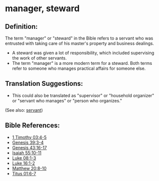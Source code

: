 # manager, steward #

## Definition: ##

The term "manager" or "steward" in the Bible refers to a servant who was entrusted with taking care of his master's property and business dealings.

* A steward was given a lot of responsibility, which included supervising the work of other servants.
* The term "manager" is a more modern term for a steward. Both terms refer to someone who manages practical affairs for someone else.

## Translation Suggestions: ##

* This could also be translated as "supervisor" or "household organizer" or "servant who manages" or "person who organizes."

(See also: [servant](../other/servant.md))

## Bible References: ##

* [1 Timothy 03:4-5](en/tn/1ti/help/03/04)
* [Genesis 39:3-4](en/tn/gen/help/39/03)
* [Genesis 43:16-17](en/tn/gen/help/43/16)
* [Isaiah 55:10-11](en/tn/isa/help/55/10)
* [Luke 08:1-3](en/tn/luk/help/08/01)
* [Luke 16:1-2](en/tn/luk/help/16/01)
* [Matthew 20:8-10](en/tn/mat/help/20/08)
* [Titus 01:6-7](en/tn/tit/help/01/06)